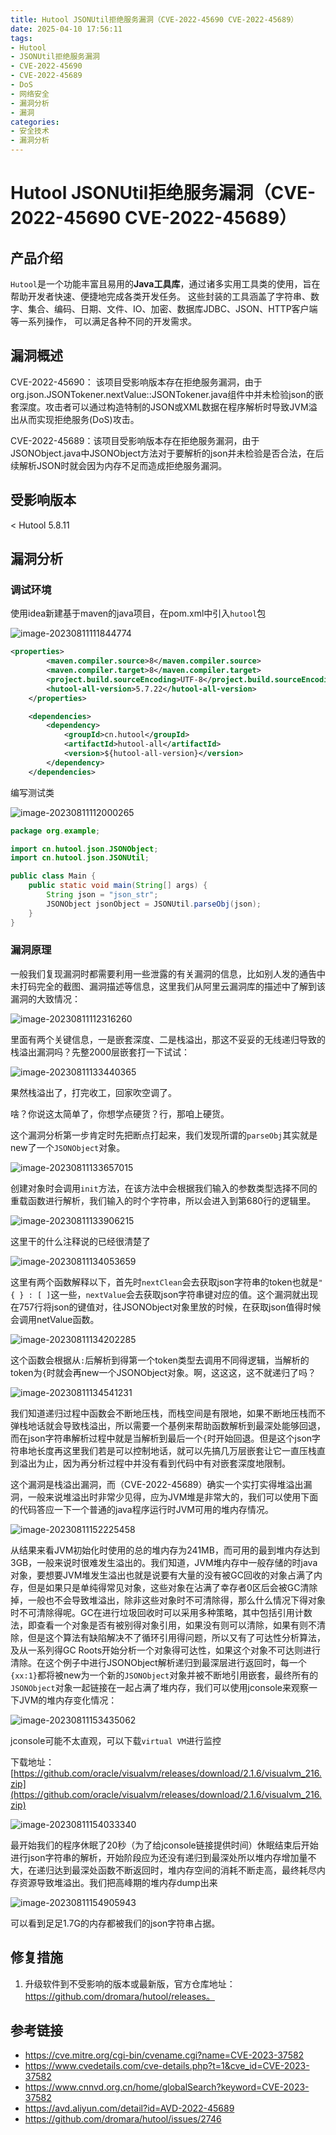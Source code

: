 ```yaml
---
title: Hutool JSONUtil拒绝服务漏洞（CVE-2022-45690 CVE-2022-45689）
date: 2025-04-10 17:56:11
tags:
- Hutool
- JSONUtil拒绝服务漏洞
- CVE-2022-45690
- CVE-2022-45689
- DoS
- 网络安全
- 漏洞分析
- 漏洞
categories:
- 安全技术
- 漏洞分析
---
```

# Hutool JSONUtil拒绝服务漏洞（CVE-2022-45690 CVE-2022-45689）

## 产品介绍

`Hutool`是一个功能丰富且易用的**Java工具库**，通过诸多实用工具类的使用，旨在帮助开发者快速、便捷地完成各类开发任务。 这些封装的工具涵盖了字符串、数字、集合、编码、日期、文件、IO、加密、数据库JDBC、JSON、HTTP客户端等一系列操作， 可以满足各种不同的开发需求。

## 漏洞概述

CVE-2022-45690： 该项目受影响版本存在拒绝服务漏洞，由于org.json.JSONTokener.nextValue::JSONTokener.java组件中并未检验json的嵌套深度。攻击者可以通过构造特制的JSON或XML数据在程序解析时导致JVM溢出从而实现拒绝服务(DoS)攻击。

CVE-2022-45689：该项目受影响版本存在拒绝服务漏洞，由于JSONObject.java中JSONObject方法对于要解析的json并未检验是否合法，在后续解析JSON时就会因为内存不足而造成拒绝服务漏洞。
<!--more-->

## 受影响版本

< Hutool 5.8.11

## 漏洞分析

### 调试环境

使用idea新建基于maven的java项目，在pom.xml中引入`hutool`包

![image-20230811111844774](image-20230811111844774.png)

```xml
<properties>
        <maven.compiler.source>8</maven.compiler.source>
        <maven.compiler.target>8</maven.compiler.target>
        <project.build.sourceEncoding>UTF-8</project.build.sourceEncoding>
        <hutool-all-version>5.7.22</hutool-all-version>
    </properties>

    <dependencies>
        <dependency>
            <groupId>cn.hutool</groupId>
            <artifactId>hutool-all</artifactId>
            <version>${hutool-all-version}</version>
        </dependency>
    </dependencies>
```

编写测试类

![image-20230811112000265](image-20230811112000265.png)

```java
package org.example;

import cn.hutool.json.JSONObject;
import cn.hutool.json.JSONUtil;

public class Main {
    public static void main(String[] args) {
        String json = "json_str";
        JSONObject jsonObject = JSONUtil.parseObj(json);
    }
}
```

### 漏洞原理

一般我们复现漏洞时都需要利用一些泄露的有关漏洞的信息，比如别人发的通告中未打码完全的截图、漏洞描述等信息，这里我们从阿里云漏洞库的描述中了解到该漏洞的大致情况：

![image-20230811112316260](image-20230811112316260.png)

里面有两个关键信息，一是嵌套深度、二是栈溢出，那这不妥妥的无线递归导致的栈溢出漏洞吗？先整2000层嵌套打一下试试：

![image-20230811133440365](image-20230811133440365.png)

果然栈溢出了，打完收工，回家吹空调了。

啥？你说这太简单了，你想学点硬货？行，那咱上硬货。

这个漏洞分析第一步肯定时先把断点打起来，我们发现所谓的`parseObj`其实就是new了一个`JSONObject`对象。

![image-20230811133657015](image-20230811133657015.png)

创建对象时会调用`init`方法，在该方法中会根据我们输入的参数类型选择不同的重载函数进行解析，我们输入的时个字符串，所以会进入到第680行的逻辑里。

![image-20230811133906215](image-20230811133906215.png)

这里干的什么注释说的已经很清楚了

![image-20230811134053659](image-20230811134053659.png)

这里有两个函数解释以下，首先时`nextClean`会去获取json字符串的token也就是`" { } : [ ]`这一些，`nextValue`会去获取json字符串键对应的值。这个漏洞就出现在757行将json的键值对，往JSONObject对象里放的时候，在获取json值得时候会调用netValue函数。

![image-20230811134202285](image-20230811134202285.png)

这个函数会根据从`:`后解析到得第一个token类型去调用不同得逻辑，当解析的token为`{`时就会再new一个JSONObject对象。啊，这这这，这不就递归了吗？

![image-20230811134541231](image-20230811134541231.png)

我们知道递归过程中函数会不断地压栈，而栈空间是有限地，如果不断地压栈而不弹栈地话就会导致栈溢出，所以需要一个基例来帮助函数解析到最深处能够回退，而在json字符串解析过程中就是当解析到最后一个`{`时开始回退。但是这个json字符串地长度再这里我们若是可以控制地话，就可以先搞几万层嵌套让它一直压栈直到溢出为止，因为再分析过程中并没有看到代码中有对嵌套深度地限制。

这个漏洞是栈溢出漏洞，而（CVE-2022-45689）确实一个实打实得堆溢出漏洞，一般来说堆溢出时非常少见得，应为JVM堆是非常大的，我们可以使用下面的代码答应一下一个普通的java程序运行时JVM可用的堆内存情况。

![image-20230811152225458](image-20230811152225458.png)

从结果来看JVM初始化时使用的总的堆内存为241MB，而可用的最到堆内存达到3GB，一般来说时很难发生溢出的。我们知道，JVM堆内存中一般存储的时java对象，要想要JVM堆发生溢出也就是说要有大量的没有被GC回收的对象占满了内存，但是如果只是单纯得常见对象，这些对象在沾满了幸存者0区后会被GC清除掉，一般也不会导致堆溢出，除非这些对象时不可清除得，那么什么情况下得对象时不可清除得呢。GC在进行垃圾回收时可以采用多种策略，其中包括引用计数法，即查看一个对象是否有被别得对象引用，如果没有则可以清除，如果有则不清除，但是这个算法有缺陷解决不了循环引用得问题，所以又有了可达性分析算法，及从一系列得GC Roots开始分析一个对象得可达性，如果这个对象不可达则进行清除。在这个例子中进行JSONObject解析递归到最深层进行返回时，每一个`{xx:1}`都将被new为一个新的`JSONObject`对象并被不断地引用嵌套，最终所有的`JSONObject`对象一起链接在一起占满了堆内存，我们可以使用jconsole来观察一下JVM的堆内存变化情况：

![image-20230811153435062](image-20230811153435062.png)

jconsole可能不太直观，可以下载`virtual VM`进行监控

下载地址：[https://github.com/oracle/visualvm/releases/download/2.1.6/visualvm_216.zip](https://github.com/oracle/visualvm/releases/download/2.1.6/visualvm_216.zip)

![image-20230811154033340](image-20230811154033340.png)

最开始我们的程序休眠了20秒（为了给jconsole链接提供时间）休眠结束后开始进行json字符串的解析，开始阶段应为还没有递归到最深处所以堆内存增加量不大，在递归达到最深处函数不断返回时，堆内存空间的消耗不断走高，最终耗尽内存资源导致堆溢出。我们把高峰期的堆内存dump出来

![image-20230811154905943](image-20230811154905943.png)

可以看到足足1.7G的内存都被我们的json字符串占据。



## 修复措施

1. 升级软件到不受影响的版本或最新版，官方仓库地址：https://github.com/dromara/hutool/releases。



## 参考链接

- https://cve.mitre.org/cgi-bin/cvename.cgi?name=CVE-2023-37582
- https://www.cvedetails.com/cve-details.php?t=1&cve_id=CVE-2023-37582
- https://www.cnnvd.org.cn/home/globalSearch?keyword=CVE-2023-37582
- https://avd.aliyun.com/detail?id=AVD-2022-45689
- https://github.com/dromara/hutool/issues/2746
